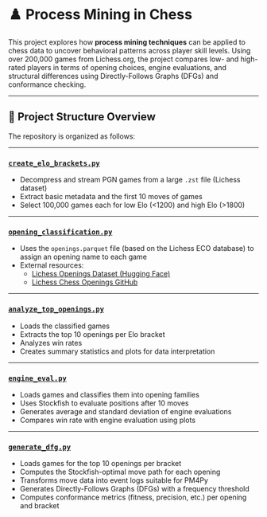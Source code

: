 # ♟️ Process Mining in Chess

This project explores how **process mining techniques** can be applied to chess data to uncover behavioral patterns across player skill levels. Using over 200,000 games from Lichess.org, the project compares low- and high-rated players in terms of opening choices, engine evaluations, and structural differences using Directly-Follows Graphs (DFGs) and conformance checking.

---

## 📁 Project Structure Overview

The repository is organized as follows:

---

### [`create_elo_brackets.py`](./create_elo_brackets.py)

- Decompress and stream PGN games from a large `.zst` file (Lichess dataset)
- Extract basic metadata and the first 10 moves of games
- Select 100,000 games each for low Elo (<1200) and high Elo (>1800)

---

### [`opening_classification.py`](./opening_classification.py)

- Uses the `openings.parquet` file (based on the Lichess ECO database) to assign an opening name to each game
- External resources:
  - [Lichess Openings Dataset (Hugging Face)](https://huggingface.co/datasets/Lichess/chess-openings)
  - [Lichess Chess Openings GitHub](https://github.com/lichess-org/chess-openings?tab=readme-ov-file)

---

### [`analyze_top_openings.py`](./analyze_top_openings.py)

- Loads the classified games
- Extracts the top 10 openings per Elo bracket
- Analyzes win rates
- Creates summary statistics and plots for data interpretation

---

### [`engine_eval.py`](./engine_eval.py)

- Loads games and classifies them into opening families
- Uses Stockfish to evaluate positions after 10 moves
- Generates average and standard deviation of engine evaluations
- Compares win rate with engine evaluation using plots

---

### [`generate_dfg.py`](./generate_dfg.py)

- Loads games for the top 10 openings per bracket
- Computes the Stockfish-optimal move path for each opening
- Transforms move data into event logs suitable for PM4Py
- Generates Directly-Follows Graphs (DFGs) with a frequency threshold
- Computes conformance metrics (fitness, precision, etc.) per opening and bracket


